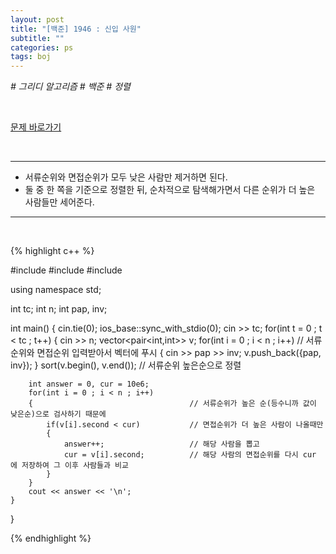 ```yaml
---
layout: post
title: "[백준] 1946 : 신입 사원"
subtitle: ""
categories: ps
tags: boj
---
```


*# 그리디 알고리즘 # 백준 # 정렬*

<br>

[문제 바로가기](https://www.acmicpc.net/problem/1946)

<br>

---

- 서류순위와 면접순위가 모두 낮은 사람만 제거하면 된다.
- 둘 중 한 쪽을 기준으로 정렬한 뒤, 순차적으로 탐색해가면서 다른 순위가 더 높은 사람들만 세어준다.

---
<br>

{% highlight c++ %}

#include <iostream>
#include <vector>
#include <algorithm>

using namespace std;

int tc;
int n;
int pap, inv;

int main()
{
    cin.tie(0);
    ios_base::sync_with_stdio(0);
    cin >> tc;
    for(int t = 0 ; t < tc ; t++)
    {
        cin >> n;
        vector<pair<int,int>> v;
        for(int i = 0 ; i < n ; i++)        // 서류순위와 면접순위 입력받아서 벡터에 푸시
        {
            cin >> pap >> inv;
            v.push_back({pap, inv});
        }
        sort(v.begin(), v.end());           // 서류순위 높은순으로 정렬

        int answer = 0, cur = 10e6;
        for(int i = 0 ; i < n ; i++)
        {                                   // 서류순위가 높은 순(등수니까 값이 낮은순)으로 검사하기 때문에
            if(v[i].second < cur)           // 면접순위가 더 높은 사람이 나올때만
            {
                answer++;                   // 해당 사람을 뽑고
                cur = v[i].second;          // 해당 사람의 면접순위를 다시 cur 에 저장하여 그 이후 사람들과 비교
            }
        }
        cout << answer << '\n';
    }
}

{% endhighlight %}

